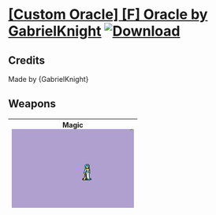 # [\[Custom Oracle\] \[F\] Oracle by GabrielKnight](./) [![Download](https://img.shields.io/badge/Download-Click%20Here!-red)](https://minhaskamal.github.io/DownGit/#/home?url=https://github.com/Klokinator/FE-Repo/tree/main/Battle%20Animations%2FMagi%20-%20Special%2F%5BCustom%20Oracle%5D%20%5BF%5D%20Oracle%20by%20GabrielKnight)
## Credits

Made by {GabrielKnight}

## Weapons

| <b>Magic</b><br/><img alt="Magic animation" src="./6.%20Magic/Magic.gif"/> |
| :---: |
